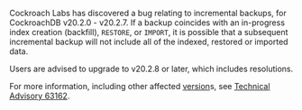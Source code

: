 Cockroach Labs has discovered a bug relating to incremental backups, for CockroachDB v20.2.0 - v20.2.7. If a backup coincides with an in-progress index creation (backfill), `RESTORE`, or `IMPORT`, it is possible that a subsequent incremental backup will not include all of the indexed, restored or imported data.

Users are advised to upgrade to v20.2.8 or later, which includes resolutions.

For more information, including other affected [version](cluster-settings.html#setting-version)s, see [Technical Advisory 63162](../advisories/a63162.html).